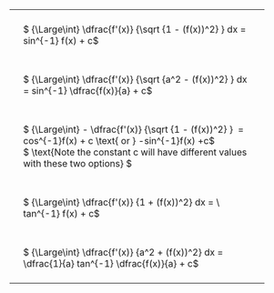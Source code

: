 #  
<br>
<style type="text/css">
#T_04830 th.col_heading {
  text-align: left;
  font-size: 1em;
}
#T_04830 td {
  text-align: left;
  font-size: 1em;
  padding: 1.5em;
}
#T_04830_row0_col0, #T_04830_row1_col0, #T_04830_row2_col0, #T_04830_row3_col0, #T_04830_row4_col0 {
  width: 400px;
  white-space: pre-wrap;
}
</style>
<table id="T_04830">
  <thead>
  </thead>
  <tbody>
    <tr>
      <td id="T_04830_row0_col0" class="data row0 col0" >$ {\Large\int} \dfrac{f'(x)} {\sqrt {1 - (f(x))^2} } dx = sin^{-1} f(x) + c$</td>
    </tr>
    <tr>
      <td id="T_04830_row1_col0" class="data row1 col0" >$ {\Large\int} \dfrac{f'(x)} {\sqrt {a^2 - (f(x))^2} } dx = sin^{-1} \dfrac{f(x)}{a} + c$</td>
    </tr>
    <tr>
      <td id="T_04830_row2_col0" class="data row2 col0" >$ {\Large\int} - \dfrac{f'(x)} {\sqrt {1 - (f(x))^2} }  = cos^{-1}f(x) + c \text{ or } -sin^{-1}f(x) +c$
$ \text{Note the constant c will have different values with these two options} $</td>
    </tr>
    <tr>
      <td id="T_04830_row3_col0" class="data row3 col0" >$ {\Large\int} \dfrac{f'(x)} {1 + (f(x))^2} dx = \ tan^{-1} f(x) + c$</td>
    </tr>
    <tr>
      <td id="T_04830_row4_col0" class="data row4 col0" >$ {\Large\int} \dfrac{f'(x)} {a^2 + (f(x))^2} dx = \dfrac{1}{a} tan^{-1} \dfrac{f(x)}{a} + c$</td>
    </tr>
  </tbody>
</table>
